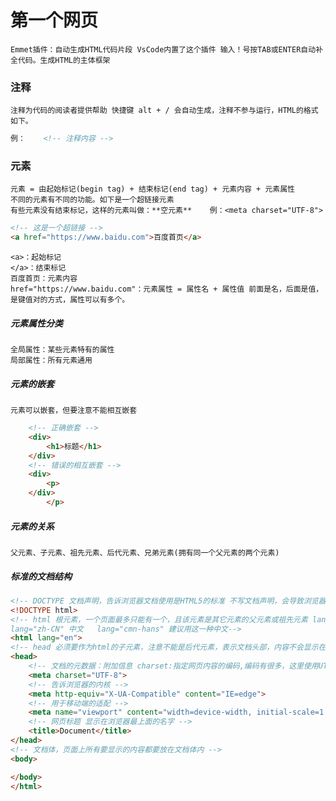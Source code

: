 # 第一个网页
    Emmet插件：自动生成HTML代码片段 VsCode内置了这个插件 输入！号按TAB或ENTER自动补全代码。生成HTML的主体框架
### 注释
    注释为代码的阅读者提供帮助 快捷键 alt + / 会自动生成，注释不参与运行，HTML的格式如下。
```html
例：    <!-- 注释内容 -->
```
### 元素
    元素 = 由起始标记(begin tag) + 结束标记(end tag) + 元素内容 + 元素属性
    不同的元素有不同的功能。如下是一个超链接元素
    有些元素没有结束标记，这样的元素叫做：**空元素**    例：<meta charset="UTF-8">

```html
<!-- 这是一个超链接 -->
<a href="https://www.baidu.com">百度首页</a>
```
    <a>：起始标记
    </a>：结束标记
    百度首页：元素内容
    href="https://www.baidu.com"：元素属性 = 属性名 + 属性值 前面是名，后面是值，是键值对的方式，属性可以有多个。
##### 元素属性分类
    全局属性：某些元素特有的属性
    局部属性：所有元素通用
##### 元素的嵌套
    元素可以嵌套，但要注意不能相互嵌套
```html
    <!-- 正确嵌套 -->
    <div>
        <h1>标题</h1>
    </div>
    <!-- 错误的相互嵌套 -->
    <div>
        <p>
    </div>
        </p>
```
##### 元素的关系 
    父元素、子元素、祖先元素、后代元素、兄弟元素(拥有同一个父元素的两个元素)

##### 标准的文档结构
```html
<!-- DOCTYPE 文档声明，告诉浏览器文档使用是HTML5的标准 不写文档声明，会导致浏览器进入怪异模式 -->
<!DOCTYPE html> 
<!-- html 根元素，一个页面最多只能有一个，且该元素是其它元素的父元素或祖先元素 lang属性：全局属性，表示该元素内部使用的文字使用哪种自然语言书写而成的。
lang="zh-CN" 中文   lang="cmn-hans" 建议用这一种中文-->
<html lang="en">    
<!-- head 必须要作为html的子元素，注意不能是后代元素，表示文档头部，内容不会显示在页面上 -->
<head>      
    <!-- 文档的元数据：附加信息 charset:指定网页内容的编码,编码有很多，这里使用UTF-8通用编码 -->    
    <meta charset="UTF-8">
    <!-- 告诉浏览器的内核 -->
    <meta http-equiv="X-UA-Compatible" content="IE=edge">
    <!-- 用于移动端的适配 -->
    <meta name="viewport" content="width=device-width, initial-scale=1.0">
    <!-- 网页标题 显示在浏览器最上面的名字 -->
    <title>Document</title>
</head>
<!-- 文档体，页面上所有要显示的内容都要放在文档体内 -->
<body>

</body>
</html>

